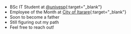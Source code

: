 
- BSc IT Student at [@univesp](https://github.com/univesp){:target="_blank"}
- Employee of the Month at [City of Itarare](https://www.itarare.sp.gov.br/){:target="_blank"}
- Soon to become a father
- Still figuring out my path
- Feel free to reach out!

